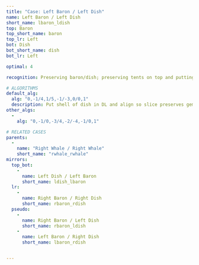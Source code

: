```yaml
---
title: "Case: Left Baron / Left Dish"
name: Left Baron / Left Dish
short_name: lbaron_ldish
top: Baron
top_short_name: baron
top_lr: Left
bot: Dish
bot_short_name: dish
bot_lr: Left

optimal: 4

recognition: Preserving baron/dish; preserving tents on top and putting slice between shell and gem on bottom preserves squareshape.

# ALGORITHMS
default_alg:
  alg: "0,-1/4,1/5,-1/-3,0/0,1"
  description: Put shell of dish in DL and align so slice preserves gem, swap isolated corner on top with gem.
other_algs:
  -
    alg: "0,-1/0,-3/4,-2/-4,-1/0,1"

# RELATED CASES
parents:
  -
    name: "Right Whale / Right Whale"
    short_name: "rwhale_rwhale"
mirrors:
  top_bot:
    -
      name: Left Dish / Left Baron
      short_name: ldish_lbaron
  lr:
    -
      name: Right Baron / Right Dish
      short_name: rbaron_rdish
  pseudo:
    -
      name: Right Baron / Left Dish
      short_name: rbaron_ldish
    -
      name: Left Baron / Right Dish
      short_name: lbaron_rdish


---
```


